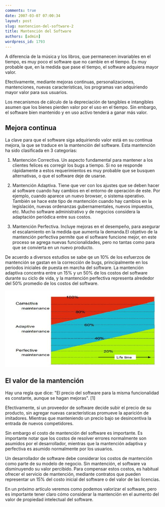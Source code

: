 ```yaml
---
comments: true
date: 2007-03-07 07:00:34
layout: post
slug: mantencion-del-software-2
title: Mantención del Software
authors: [admin]
wordpress_id: 1793
---
```


A diferencia de la música y los libros, que permanecen invariables en el tiempo, es muy poco el software que no cambie en el tiempo. Es muy probable que, en la medida que pase el tiempo, el software adquiera mayor valor.

Efectivamente, mediante mejoras continuas, personalizaciones, mantenciones, nuevas características, los programas van adquiriendo mayor valor para sus usuarios.

Los mecanismos de cálculo de la depreciación de tangibles e intangibles asumen que los bienes pierden valor por el uso en el tiempo. Sin embargo, el software bien mantenido y en uso activo tenderá a ganar más valor.


## Mejora continua


La clave para que el software siga adquiriendo valor está en su continua mejora, la que se traduce en la mantención del software. Esta mantención ha sido clasificada en 3 categorías:
	
  1. Mantención Correctiva. Un aspecto fundamental para mantener a los clientes felices es corregir los bugs a tiempo. Si no se responde rápidamente a estos requerimientos es muy probable que se busquen alternativas, o que el software deje de usarse.

	
  2. Mantención Adaptiva. Tiene que ver con los ajustes que se deben hacer al software cuando hay cambios en el entorno de operación de este. Por ejemplo, cuando aparece un nuevo browser, o sistema operativo. También se hace este tipo de mantención cuando hay cambios en la legislación, nuevas ordenanzas gubernamentales, nuevos impuestos, etc. Mucho software administrativo y de negocios considera la adaptación periódica entre sus costos.

	
  3. Mantención Perfectiva. Incluye mejoras en el desempeño, para asegurar el escalamiento en la medida que aumenta la demanda.El objetivo de la mantención perfectiva permite que el software funcione mejor, en este proceso se agrega nuevas funcionalidades, pero no tantas como para que se convierta en un nuevo producto.


De acuerdo a diversos estudios se sabe qe un 10% de los esfuerzos de mantención se gastan en la corrección de bugs, principalmente en los periodos iniciales de puesta en marcha del software. La mantención adaptiva concentra entre un 15% y un 50% de los costos del software durante su ciclo de vida, y la mantención perfectiva representa alrededor del 50% promedio de los costos del software.

![](mantencion.jpg)


## El valor de la mantención


Hay una regla que dice: "El precio del software para la misma funcionalidad es constante, aunque se hagan mejoras". [1]

Efectivamente, si un proveedor de software decide subir el precio de su producto, sin agregar nuevas características promueve la aparición de imitadores. Mientras que manteniendo un precio bajo se desincentiva la entrada de nuevos competidores.

Sin embargo el costo de mantención del software es importante. Es importante notar que los costos de resolver errores normalmente son asumidos por el desarrollador, mientras que la mantención adaptiva y perfectiva es asumido normalmente por los usuarios.

Un desarrollador de software debe considerar los costos de mantención como parte de su modelo de negocio. Sin mantención, el software va disminuyendo su valor percibido. Para compensar estos costos, es habitual ofrecer el servicio de mantención, mediante contratos que pueden representar un 15% del costo inicial del software o del valor de las licencias.

En un próximo artículo veremos como podemos valorizar el software, pero es importante tener claro cómo considerar la mantención en el aumento del valor de propiedad intelectual del software.







